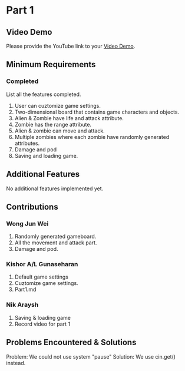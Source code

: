 # Part 1

## Video Demo

Please provide the YouTube link to your [Video Demo](https://youtube.com).

## Minimum Requirements

### Completed

List all the features completed.

1. User can cuztomize game settings.
2. Two-dimensional board that contains game characters and objects.
3. Alien & Zombie have life and attack attribute.
4. Zombie has the range attribute.
5. Alien & zombie can move and attack.
6. Multiple zombies where each zombie have randomly generated attributes.
7. Damage and pod
8. Saving and loading game.

## Additional Features

No additional features implemented yet.

## Contributions

### Wong Jun Wei

1. Randomly generated gameboard.
2. All the movement and attack part.
3. Damage and pod.

### Kishor A/L Gunaseharan

1. Default game settings
2. Cuztomize game settings.
3. Part1.md

### Nik Araysh

1. Saving & loading game
2. Record video for part 1

## Problems Encountered & Solutions

 Problem: We could not use system "pause"
 Solution: We use cin.get() instead.